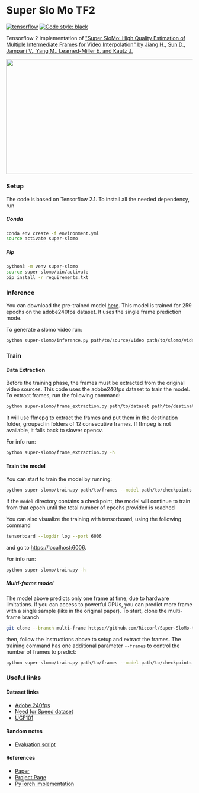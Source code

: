 # Super Slo Mo TF2 

[![tensorflow](https://aleen42.github.io/badges/src/tensorflow.svg)](https://aleen42.github.io/badges/src/tensorflow.svg)
[![Code style: black](https://img.shields.io/badge/code%20style-black-000000.svg)](https://github.com/psf/black)

Tensorflow 2 implementation of ["Super SloMo: High Quality Estimation of Multiple Intermediate Frames 
for Video Interpolation" by Jiang H., Sun D., Jampani V., Yang M., Learned-Miller E. and Kautz J.](https://arxiv.org/abs/1712.00080)

<p align="center">
  <img width="552" height="310.4" src="resources/rally1_259.gif">
</p>

### Setup

The code is based on Tensorflow 2.1. To install all the needed dependency, run

##### Conda

```bash
conda env create -f environment.yml
source activate super-slomo
```

##### Pip 

```bash
python3 -m venv super-slomo
source super-slomo/bin/activate
pip install -r requirements.txt
```

### Inference

You can download the pre-trained model [here](https://www.dropbox.com/s/l35juwrsvcaw565/chckpnt259.zip). This model is trained for 259 epochs on 
the adobe240fps dataset. It uses the single frame prediction mode. 

To generate a slomo video run:

```bash
python super-slomo/inference.py path/to/source/video path/to/slomo/video --model path/to/checkpoint --n_frames 20 --fps 480
```

### Train

#### Data Extraction

Before the training phase, the frames must be extracted from the original video sources. 
This code uses the adobe240fps dataset to train the model. To extract frames, run the following command:

```bash
python super-slomo/frame_extraction.py path/to/dataset path/to/destination 
```

It will use ffmepg to extract the frames and put them in the destination folder, grouped in folders of 12 consecutive frames.
If ffmpeg is not available, it falls back to slower opencv.

For info run:
```bash
python super-slomo/frame_extraction.py -h
```

#### Train the model

You can start to train the model by running:

```bash
python super-slomo/train.py path/to/frames --model path/to/checkpoints --epochs 100 --batch-size 32
```

If the `model` directory contains a checkpoint, the model will continue to train from that epoch until the total number 
of epochs provided is reached

You can also visualize the training with tensorboard, using the following command

```bash
tensorboard --logdir log --port 6006
```

and go to [https://localhost:6006](https://localhost:6006).


For info run:
```bash
python super-slomo/train.py -h
```

##### Multi-frame model

The model above predicts only one frame at time, due to hardware limitations. If you can access to powerful GPUs,
you can predict more frame with a single sample (like in the original paper). To start, clone the multi-frame branch

```bash
git clone --branch multi-frame https://github.com/Riccorl/Super-SloMo-tf2.git 
```

then, follow the instructions above to setup and extract the frames. The training command has one additional parameter `--frames`
to control the number of frames to predict:

```bash
python super-slomo/train.py path/to/frames --model path/to/checkpoints --epochs 100 --batch-size 32 --frames 9
```

### Useful links

#### Dataset links

* [Adobe 240fps](https://www.cs.ubc.ca/labs/imager/tr/2017/DeepVideoDeblurring)
* [Need for Speed dataset](https://ci2cv.net/nfs/index.html)
* [UCF101](https://www.crcv.ucf.edu/data/UCF101.php)

#### Random notes

* [Evaluation script](https://people.cs.umass.edu/~hzjiang/projects/superslomo/UCF101_results.zip)

#### References

* [Paper](https://arxiv.org/abs/1712.00080)
* [Project Page](https://people.cs.umass.edu/~hzjiang/projects/superslomo/)
* [PyTorch implementation](https://github.com/MayankSingal/Super-SlowMo)
